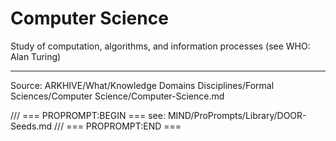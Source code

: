 # Computer Science

Study of computation, algorithms, and information processes (see WHO: Alan Turing)

---
Source: ARKHIVE/What/Knowledge Domains Disciplines/Formal Sciences/Computer Science/Computer-Science.md

/// === PROPROMPT:BEGIN ===
see: MIND/ProPrompts/Library/DOOR-Seeds.md
/// === PROPROMPT:END ===

